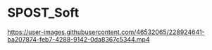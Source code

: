 # SPOST_Soft

https://user-images.githubusercontent.com/46532065/228924641-ba207874-feb7-4288-9142-0da8367c5344.mp4

